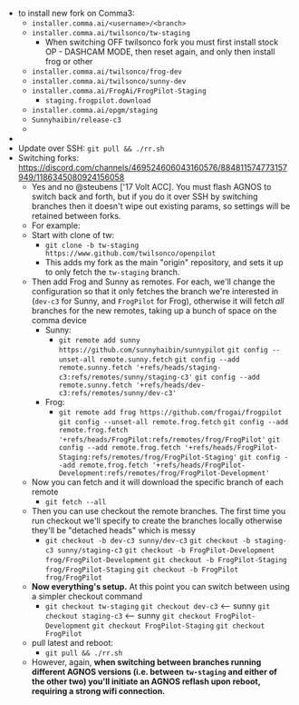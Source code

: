- to install new fork on Comma3:
	- `installer.comma.ai/<username>/<branch>`
	- `installer.comma.ai/twilsonco/tw-staging`
		- When switching OFF twilsonco fork you must first install stock OP - DASHCAM MODE, then reset again, and only then install frog or other
	- `installer.comma.ai/twilsonco/frog-dev`
	- `installer.comma.ai/twilsonco/sunny-dev`
	- `installer.comma.ai/FrogAi/FrogPilot-Staging`
		- `staging.frogpilot.download`
	- `installer.comma.ai/opgm/staging`
	- `Sunnyhaibin/release-c3`
	-
-
- Update over SSH: `git pull && ./rr.sh`
- Switching forks: https://discord.com/channels/469524606043160576/884811574773157949/1186345080924156058
	- Yes and no @steubens ['17 Volt ACC]. You must flash AGNOS to switch back and forth, but if you do it over SSH by switching branches then it doesn't wipe out existing params, so settings will be retained between forks.
	- For example:
	- Start with clone of tw:
		- `git clone -b tw-staging https://www.github.com/twilsonco/openpilot`
		- This adds my fork as the main "origin" repository, and sets it up to only fetch the `tw-staging` branch.
	- Then add Frog and Sunny as remotes. For each, we'll change the configuration so that it only fetches the branch we're interested in (`dev-c3` for Sunny, and `FrogPilot` for Frog), otherwise it will fetch *all* branches for the new remotes, taking up a bunch of space on the comma device
		- Sunny:
			- `git remote add sunny https://github.com/sunnyhaibin/sunnypilot`
			  `git config --unset-all remote.sunny.fetch`
			  `git config --add remote.sunny.fetch '+refs/heads/staging-c3:refs/remotes/sunny/staging-c3'`
			  `git config --add remote.sunny.fetch '+refs/heads/dev-c3:refs/remotes/sunny/dev-c3'`
		- Frog:
			- `git remote add frog https://github.com/frogai/frogpilot`
			  `git config --unset-all remote.frog.fetch`
			  `git config --add remote.frog.fetch '+refs/heads/FrogPilot:refs/remotes/frog/FrogPilot'`
			  `git config --add remote.frog.fetch '+refs/heads/FrogPilot-Staging:refs/remotes/frog/FrogPilot-Staging'`
			  `git config --add remote.frog.fetch '+refs/heads/FrogPilot-Development:refs/remotes/frog/FrogPilot-Development'`
	- Now you can fetch and it will download the specific branch of each remote
		- `git fetch --all`
	- Then you can use checkout the remote branches. The first time you run checkout we'll specify to create the branches locally otherwise they'll be "detached heads" which is messy
		- `git checkout -b dev-c3 sunny/dev-c3`
		  `git checkout -b staging-c3 sunny/staging-c3`
		  `git checkout -b FrogPilot-Development frog/FrogPilot-Development`
		  `git checkout -b FrogPilot-Staging frog/FrogPilot-Staging`
		  `git checkout -b FrogPilot frog/FrogPilot`
	- **Now everything's setup.** At this point you can switch between using a simpler checkout command
		- `git checkout tw-staging`
		  `git checkout dev-c3` <-- sunny
		  `git checkout staging-c3` <-- sunny
		  `git checkout FrogPilot-Development`
		  `git checkout FrogPilot-Staging`
		  `git checkout FrogPilot`
	- pull latest and reboot:
		- `git pull && ./rr.sh`
	- However, again, **when switching between branches running different AGNOS versions (i.e. between `tw-staging` and either of the other two) you'll initiate an AGNOS reflash upon reboot, requiring a strong wifi connection.**